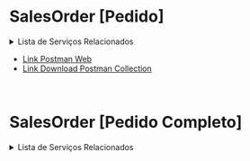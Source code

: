 # SalesOrder [Pedido]

<details>
  <summary>Lista de Serviços Relacionados</summary>
  <ol>
    <li>
        <a href="#">Pedidos</a>
      <ul>
         <li>GET - Clientes</li>
        <li>POST - Clientes</li>
        <li>GET - Vendedores</li>
        <li>POST - Vendedores</li>
        <li>GET - Pedidos</li>
        <li>POST - Pedidos</li>
      </ul>
    </li> 
     <li>
        <a href="#">Parcelas do Pedido</a>
      <ul>
        <li>GET - Grupo de Parcelas do Pedido</li>
        <li>POST - Grupo de Parcelas do Pedido</li>
        <li>GET - Parcelas do Pedido</li>
        <li>POST - Parcelas do Pedido</li>
      </ul>
    </li> 
    <li>
        <a href="#">Itens do Pedidos</a>
      <ul>
        <li>GET - Itens do Pedidos</li>
        <li>POST - Itens do Pedidos</li>
      </ul>
    </li> 
    <li>
        <a href="#">Serviços Adicionais</a>
      <ul>
        <li>GET - Endereço de Entrega do Pedido</li>
        <li>POST - Endereço de Entrega do Pedido</li>
        <li>GET - Intermediador</li>
        <li>POST - Intermediador</li>
      </ul>
    </li> 
   
 </details>
 
  - <a href="https://www.postman.com/cakeerp/workspace/cakeerp/documentation/3375748-6161bc06-58ac-4e4a-aa34-99237a192841" target="_blank">Link Postman Web</a>
  - <a href="https://github.com/CakeERP/API-CakeERP/blob/main/Exemplos/SalesOrder/CakeERP%20-%20API%20-%20SalesOrder.postman_collection.json">Link Download Postman Collection</a>

<br>

# SalesOrder [Pedido Completo]

<details>
  <summary>Lista de Serviços Relacionados</summary>
  <ol>
    <li>
        <a href="#">Pedidos</a>
      <ul>
        <li>POST - Criar Pedido Completo</li>
        <li>POST - Faturar Pedido</li>
        <li>POST - Cancelar Venda</li>
      </ul>
    </li> 
 </details>
 